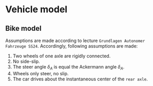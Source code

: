 # Vehicle model

## Bike model

Assumptions are made according to lecture `Grundlagen Autonomer Fahrzeuge SS24`. Accordingly, following 
assumptions are made:
1. Two wheels of one axle are rigidly connected.
2. No side-slip.
3. The steer angle $\delta_A$ is equal the Ackermann angle $\delta_A$.
4. Wheels only steer, no slip.
5. The car drives about the instantaneous center of the `rear axle`.